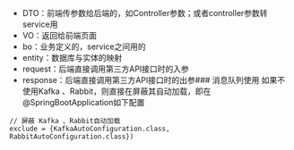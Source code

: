 * DTO：前端传参数给后端的，如Controller参数；或者controller参数转service用
* VO：返回给前端页面
* bo：业务定义的，service之间用的
* entity：数据库与实体的映射
* request：后端直接调用第三方API接口时的入参
* response：后端直接调用第三方API接口时的出参### 消息队列使用
  如果不使用Kafka 、Rabbit，则直接在屏蔽其自动加载，即在@SpringBootApplication如下配置
 ```
 // 屏蔽 Kafka 、Rabbit自动加载 
exclude = {KafkaAutoConfiguration.class, RabbitAutoConfiguration.class})
```